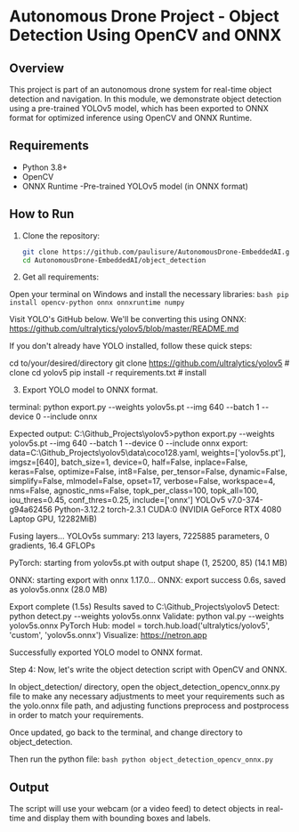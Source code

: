 # Autonomous Drone Project - Object Detection Using OpenCV and ONNX

## Overview
This project is part of an autonomous drone system for real-time object detection and navigation. In this module, we demonstrate object detection using a pre-trained YOLOv5 model, which has been exported to ONNX format for optimized inference using OpenCV and ONNX Runtime.

## Requirements
- Python 3.8+
- OpenCV
- ONNX Runtime
-Pre-trained YOLOv5 model (in ONNX format)

## How to Run
1. Clone the repository:
    ```bash
    git clone https://github.com/paulisure/AutonomousDrone-EmbeddedAI.git
    cd AutonomousDrone-EmbeddedAI/object_detection
    ```

2. Get all requirements:

Open your terminal on Windows and install the necessary libraries:
    ```bash
    pip install opencv-python onnx onnxruntime numpy
    ```

Visit YOLO's GitHub below. We'll be converting this using ONNX:
https://github.com/ultralytics/yolov5/blob/master/README.md

If you don't already have YOLO installed, follow these quick steps:

cd to/your/desired/directory
git clone https://github.com/ultralytics/yolov5  # clone
cd yolov5
pip install -r requirements.txt  # install



3. Export YOLO model to ONNX format.

terminal:
python export.py --weights yolov5s.pt --img 640 --batch 1 --device 0 --include onnx

Expected output:
C:\Github_Projects\yolov5>python export.py --weights yolov5s.pt --img 640 --batch 1 --device 0 --include onnx
export: data=C:\Github_Projects\yolov5\data\coco128.yaml, weights=['yolov5s.pt'], imgsz=[640], batch_size=1, device=0, half=False, inplace=False, keras=False, optimize=False, int8=False, per_tensor=False, dynamic=False, simplify=False, mlmodel=False, opset=17, verbose=False, workspace=4, nms=False, agnostic_nms=False, topk_per_class=100, topk_all=100, iou_thres=0.45, conf_thres=0.25, include=['onnx']
YOLOv5  v7.0-374-g94a62456 Python-3.12.2 torch-2.3.1 CUDA:0 (NVIDIA GeForce RTX 4080 Laptop GPU, 12282MiB)

Fusing layers...
YOLOv5s summary: 213 layers, 7225885 parameters, 0 gradients, 16.4 GFLOPs

PyTorch: starting from yolov5s.pt with output shape (1, 25200, 85) (14.1 MB)

ONNX: starting export with onnx 1.17.0...
ONNX: export success  0.6s, saved as yolov5s.onnx (28.0 MB)

Export complete (1.5s)
Results saved to C:\Github_Projects\yolov5
Detect:          python detect.py --weights yolov5s.onnx
Validate:        python val.py --weights yolov5s.onnx
PyTorch Hub:     model = torch.hub.load('ultralytics/yolov5', 'custom', 'yolov5s.onnx')
Visualize:       https://netron.app

Successfully exported YOLO model to ONNX format.

Step 4:
Now, let's write the object detection script with OpenCV and ONNX.

In object_detection/ directory, open the object_detection_opencv_onnx.py file to make any necessary adjustments to meet your requirements such as the yolo.onnx file path, and adjusting functions preprocess and postprocess in order to match your requirements.

Once updated, go back to the terminal, and change directory to object_detection. 

Then run the python file:
    ```bash
    python object_detection_opencv_onnx.py
    ```

## Output
The script will use your webcam (or a video feed) to detect objects in real-time and display them with bounding boxes and labels.
